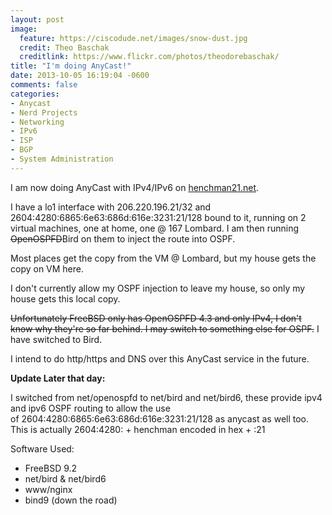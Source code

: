 ```yaml
---
layout: post
image:
  feature: https://ciscodude.net/images/snow-dust.jpg
  credit: Theo Baschak
  creditlink: https://www.flickr.com/photos/theodorebaschak/
title: "I'm doing AnyCast!"
date: 2013-10-05 16:19:04 -0600
comments: false
categories:
- Anycast
- Nerd Projects
- Networking
- IPv6
- ISP
- BGP
- System Administration
---
```

I am now doing AnyCast with IPv4/IPv6 on <a href="https://henchman21.net">henchman21.net</a>.

I have a lo1 interface with 206.220.196.21/32 and 2604:4280:6865:6e63:686d:616e:3231:21/128 bound to it, running on 2 virtual machines, one at home, one @ 167 Lombard. I am then running <del>OpenOSPFD</del>Bird on them to inject the route into OSPF.

<!--more-->

Most places get the copy from the VM @ Lombard, but my house gets the copy on VM here.

I don't currently allow my OSPF injection to leave my house, so only my house gets this local copy.

<del>Unfortunately FreeBSD only has OpenOSPFD 4.3 and only IPv4, I don't know why they're so far behind. I may switch to something else for OSPF.</del> I have switched to Bird.

I intend to do http/https and DNS over this AnyCast service in the future.

**Update Later that day:**

I switched from net/openospfd to net/bird and net/bird6, these provide ipv4 and ipv6 OSPF routing to allow the use of 2604:4280:6865:6e63:686d:616e:3231:21/128 as anycast as well too. This is actually 2604:4280: + henchman encoded in hex + :21

Software Used:

*	FreeBSD 9.2
*	net/bird &amp; net/bird6
*	www/nginx
*	bind9 (down the road)

